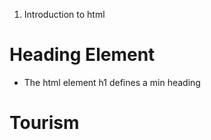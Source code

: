 1. Introduction to html

# Heading Element 
* The html element h1 defines a min heading 
 <h1>Tourism</h1>
